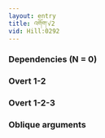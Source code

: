 ```yaml
---
layout: entry
title: འགོག་√2
vid: Hill:0292
---
```

### Dependencies (N = 0)


### Overt 1-2


### Overt 1-2-3


### Oblique arguments
